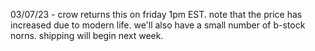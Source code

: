 03/07/23 - crow returns this on friday 1pm EST. note that the price has increased due to modern life. we'll also have a small number of b-stock norns. shipping will begin next week.
